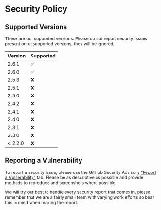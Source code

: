 # Security Policy

## Supported Versions

These are our supported versions. Please do not report security issues present on unsupported versions, they will be ignored.

| Version | Supported          |
| ------- | ------------------ |
| 2.6.1   | :white_check_mark: |
| 2.6.0   | :white_check_mark: |
| 2.5.3   | :x: |
| 2.5.1   | :x: |
| 2.5.0   | :x: |
| 2.4.2   | :x: | 
| 2.4.1   | :x: |
| 2.4.0   | :x: |
| 2.3.1   | :x: |
| 2.3.0   | :x: |
| < 2.2.0   | :x: |

## Reporting a Vulnerability

To report a security issue, please use the GitHub Security Advisory ["Report a Vulnerability"](https://github.com/ciderapp/cider-2/security/advisories/new) tab. 
Please be as descriptive as possible and provide methods to reproduce and screenshots where possible.

We will try our best to handle every security report that comes in, please remember that we are a fairly small team with varying work efforts so bear this in mind when making the report.
